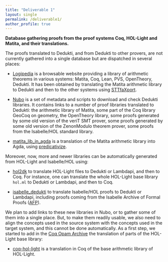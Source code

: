 ```yaml
---
title: "Deliverable 1"
layout: single
permalink: /deliverable1/
author_profile: true
---
```


**Database gathering proofs from the proof systems Coq, HOL-Light and Matita, and their translations.**

The proofs translated to Dedukti, and from Dedukti to other provers, are not currently gathered into a single database but are dispatched in several places:

- [Logipedia](http://logipedia.inria.fr/) is a browsable website providing a library of arithmetic theorems in various systems: Matita, Coq, Lean, PVS, OpenTheory, Dedukti. It has been obtained by translating the Matita arithmetic library to Dedukti and then to the other systems using [STTfaXport](https://github.com/Deducteam/sttfaxport).

- [Nubo](https://github.com/Deducteam/nubo/) is a set of metadata and scripts to download and check Dedukti libraries. It contains links to a number of proof libraries translated to Dedukti: the arithmetic library of Matita, some part of the Coq library GeoCoq on geometry, the OpenTheory library, some proofs generated by some old version of the veriT SMT prover, some proofs generated by some old version of the ZenonModulo theorem prover, some proofs from the Isabelle/HOL standard library.

- [matita\_lib\_in\_agda](https://github.com/thiagofelicissimo/matita_lib_in_agda) is a translation of the Matita arithmetic library into Agda, using [predicativize](https://github.com/Deducteam/predicativize).

Moreover, now, more and newer libraries can be automatically generated from HOL-Light and Isabelle/HOL using:

- [hol2dk](https://github.com/Deducteam/hol2dk) to translate HOL-Light files to Dedukti or Lambdapi, and then to Coq. For instance, one can translate the whole HOL-Light base library `hol.ml` to Dedukti or Lambdapi, and then to Coq.

- [isabelle\_dedukti](https://github.com/Deducteam/isabelle_dedukti) to translate Isabelle/HOL proofs to Dedukti or Lambdapi, including proofs coming from the Isabelle Archive of Formal Proofs ([AFP](https://www.isa-afp.org/)).

We plan to add links to these new libraries in Nubo, or to gather some of them into a single place. But, to make them readily usable, we also need to align the concepts used in the source system with the concepts used in the target system, and this cannot be done automatically. As a first step, we started to add in the [Coq Opam Archive](https://github.com/coq/opam) the translation of parts of the HOL-Light base library:

- [coq-hol-light](https://github.com/Deducteam/coq-hol-light) is a translation in Coq of the base arithmetic library of HOL-Light.
